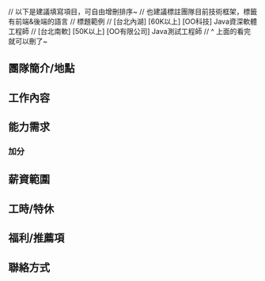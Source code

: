 // 以下是建議填寫項目，可自由增刪排序~
// 也建議標註團隊目前技術框架，標籤有前端&後端的語言
// 標題範例
// [台北內湖] [60K以上] [OO科技] Java資深軟體工程師
// [台北南軟] [50K以上] [OO有限公司] Java測試工程師
// ^ 上面的看完就可以刪了~

## 團隊簡介/地點

## 工作內容

## 能力需求

### 加分

## 薪資範圍

## 工時/特休

## 福利/推薦項

## 聯絡方式
